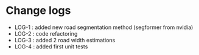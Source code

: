 # Change logs

* LOG-1 : added new road segmentation method (segformer from nvidia)
* LOG-2 : code refactoring
* LOG-3 : added 2 road width estimations
* LOG-4 : added first unit tests